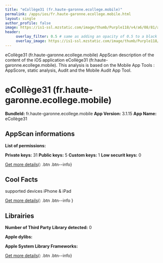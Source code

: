 ```yaml
---
title: "eCollège31 (fr.haute-garonne.ecollege.mobile)"
permalink: /apps/ios/fr.haute-garonne.ecollege.mobile.html
layout: single
author_profile: false
image: https://is1-ssl.mzstatic.com/image/thumb/Purple118/v4/a6/08/81/a6088120-044c-7697-edfb-9595e4c39ec3/mzl.iroxnpiw.png/512x512bb.jpg
header: 
     overlay_filter: 0.5 # same as adding an opacity of 0.5 to a black background
     overlay_image: https://is1-ssl.mzstatic.com/image/thumb/Purple118/v4/a6/08/81/a6088120-044c-7697-edfb-9595e4c39ec3/mzl.iroxnpiw.png/512x512bb.jpg
---
```

eCollège31 (fr.haute-garonne.ecollege.mobile) AppScan description of the content of the iOS application eCollège31 (fr.haute-garonne.ecollege.mobile). This analysis is based on the Mobile App Tools : AppScore, static analysis, Audit and the Mobile Audit App Tool.

# eCollège31 (fr.haute-garonne.ecollege.mobile)

**BundleId:** fr.haute-garonne.ecollege.mobile
**App Version:** 3.1.15
**App Name:** eCollège31


## AppScan informations 

**List of permissions:** 
  
  
**Private keys:** 31
**Public keys:** 5
**Custom keys:** 1
**Low securit keys:** 0
  
[Get more details](/pricing.html){: .btn .btn--info}

## Cool Facts

supported devices iPhone & iPad
  
[Get more details](/pricing.html){: .btn .btn--info }

## Librairies 
**Number of Third Party Library detected:** 0


**Apple dylibs:**


**Apple System Library Frameworks:**


  
[Get more details](/pricing.html){: .btn .btn--info}

